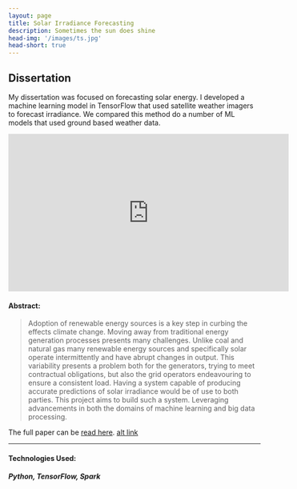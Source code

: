 ```yaml
---
layout: page
title: Solar Irradiance Forecasting
description: Sometimes the sun does shine
head-img: '/images/ts.jpg'
head-short: true
---
```


## Dissertation
My dissertation was focused on forecasting solar energy.
I developed a machine learning model in TensorFlow that used satellite weather imagers to forecast irradiance.
We compared this method do a number of ML models that used ground based weather data.

<iframe width="560" height="315" src="https://www.youtube.com/embed/uqISbj5x8lM" title="YouTube video player" frameborder="0" allow="accelerometer; autoplay; clipboard-write; encrypted-media; gyroscope; picture-in-picture" allowfullscreen></iframe>

#### Abstract:
> Adoption of renewable energy sources is a key step in curbing the effects climate change.
> Moving away from traditional energy generation processes presents many challenges.
> Unlike coal and natural gas many renewable energy sources and specifically solar operate intermittently and have abrupt changes in output.
> This variability presents a problem both for the generators, trying to meet contractual obligations, but also the grid operators endeavouring to ensure a consistent load.
> Having a system capable of producing accurate predictions of solar irradiance would be of use to both parties.
> This project aims to build such a system.
> Leveraging advancements in both the domains of machine learning and big data processing.


The full paper can be [read here](/projects/disseration.pdf). [alt link](https://github.com/CarganCode/CarganCode.github.io/blob/master/projects/dissertation.pdf)


---

#### Technologies Used:

##### Python, TensorFlow, Spark
